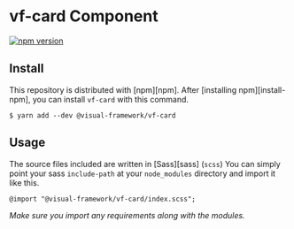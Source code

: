 # vf-card Component

[![npm version](https://badge.fury.io/js/%40visual-framework%2Fvf-card.svg)](https://badge.fury.io/js/%40visual-framework%2Fvf-card)

## Install

This repository is distributed with [npm][npm]. After [installing npm][install-npm], you can install `vf-card` with this command.

```
$ yarn add --dev @visual-framework/vf-card
```

## Usage

The source files included are written in [Sass][sass] (`scss`) You can simply point your sass `include-path` at your `node_modules` directory and import it like this.

```
@import "@visual-framework/vf-card/index.scss";
```

_Make sure you import any requirements along with the modules._

